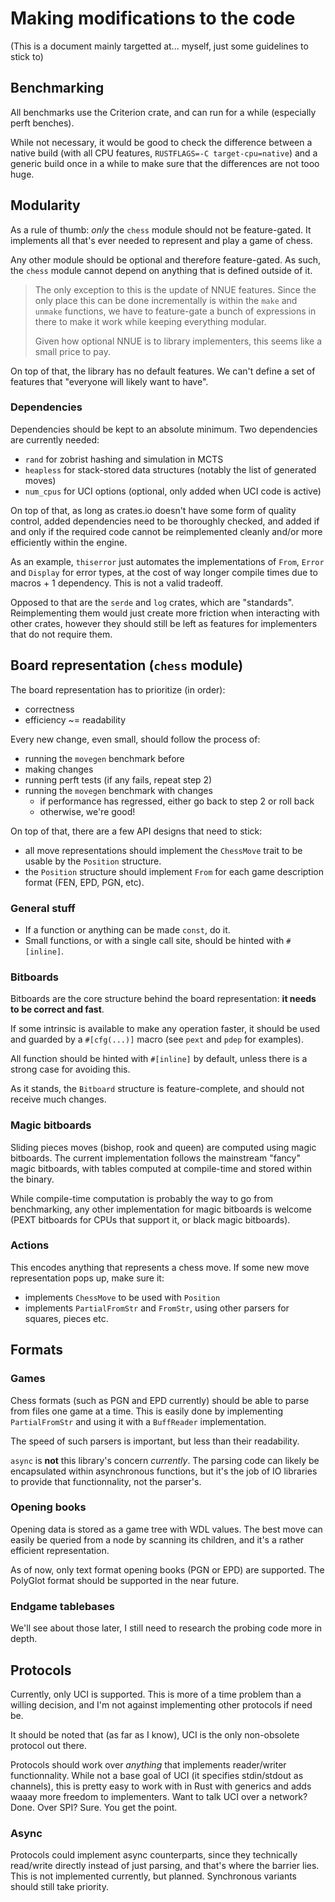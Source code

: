 # Making modifications to the code
(This is a document mainly targetted at... myself, just some guidelines to stick to)

## Benchmarking
All benchmarks use the Criterion crate, and can run for a while (especially perft benches).

While not necessary, it would be good to check the difference between a native build
(with all CPU features, `RUSTFLAGS=-C target-cpu=native`) and a generic build
once in a while to make sure that the differences are not tooo huge.

## Modularity
As a rule of thumb: *only* the `chess` module should not be feature-gated. It implements
all that's ever needed to represent and play a game of chess.

Any other module should be optional and therefore feature-gated. As such, the `chess`
module cannot depend on anything that is defined outside of it.

> The only exception to this is the update of NNUE features. Since the only place this
> can be done incrementally is within the `make` and `unmake` functions, we have to
> feature-gate a bunch of expressions in there to make it work while keeping everything modular.
>
> Given how optional NNUE is to library implementers, this seems like a small price to pay.

On top of that, the library has no default features. We can't define a set of features
that "everyone will likely want to have".

### Dependencies
Dependencies should be kept to an absolute minimum. Two dependencies are currently needed:
- `rand` for zobrist hashing and simulation in MCTS
- `heapless` for stack-stored data structures (notably the list of generated moves)
- `num_cpus` for UCI options (optional, only added when UCI code is active)

On top of that, as long as crates.io doesn't have some form of quality control,
added dependencies need to be thoroughly checked, and added if and only if the required
code cannot be reimplemented cleanly and/or more efficiently within the engine.

As an example, `thiserror` just automates the implementations of `From`, `Error` and
`Display` for error types, at the cost of way longer compile times due to macros + 1 dependency.
This is not a valid tradeoff.

Opposed to that are the `serde` and `log` crates, which are "standards". Reimplementing
them would just create more friction when interacting with other crates, however
they should still be left as features for implementers that do not require them.

## Board representation (`chess` module)
The board representation has to prioritize (in order):
- correctness
- efficiency ~= readability

Every new change, even small, should follow the process of:
+ running the `movegen` benchmark before
+ making changes
+ running perft tests (if any fails, repeat step 2)
+ running the `movegen` benchmark with changes
  - if performance has regressed, either go back to step 2 or roll back
  - otherwise, we're good!

On top of that, there are a few API designs that need to stick:
- all move representations should implement the `ChessMove` trait to be usable by the `Position` structure.
- the `Position` structure should implement `From` for each game description format (FEN, EPD, PGN, etc).

### General stuff
- If a function or anything can be made `const`, do it.
- Small functions, or with a single call site, should be hinted with `#[inline]`.

### Bitboards
Bitboards are the core structure behind the board representation: **it needs to be correct and fast**.

If some intrinsic is available to make any operation faster, it should be used and
guarded by a `#[cfg(...)]` macro (see `pext` and `pdep` for examples).

All function should be hinted with `#[inline]` by default, unless there is a strong
case for avoiding this.

As it stands, the `Bitboard` structure is feature-complete, and should not receive
much changes.

### Magic bitboards
Sliding pieces moves (bishop, rook and queen) are computed using magic bitboards. The
current implementation follows the mainstream "fancy" magic bitboards, with tables
computed at compile-time and stored within the binary.

While compile-time computation is probably the way to go from benchmarking, any other
implementation for magic bitboards is welcome (PEXT bitboards for CPUs that support it,
or black magic bitboards).

### Actions
This encodes anything that represents a chess move. If some new move representation
pops up, make sure it:
- implements `ChessMove` to be used with `Position`
- implements `PartialFromStr` and `FromStr`, using other parsers for squares, pieces etc.

## Formats
### Games
Chess formats (such as PGN and EPD currently) should be able to parse from files
one game at a time. This is easily done by implementing `PartialFromStr` and using
it with a `BuffReader` implementation.

The speed of such parsers is important, but less than their readability.

`async` is **not** this library's concern *currently*. The parsing code can likely
be encapsulated within asynchronous functions, but it's the job of IO libraries to
provide that functionnality, not the parser's.

### Opening books
Opening data is stored as a game tree with WDL values. The best move can easily be queried
from a node by scanning its children, and it's a rather efficient representation.

As of now, only text format opening books (PGN or EPD) are supported. The PolyGlot
format should be supported in the near future.

### Endgame tablebases
We'll see about those later, I still need to research the probing code more in depth.

## Protocols
Currently, only UCI is supported. This is more of a time problem than a willing decision,
and I'm not against implementing other protocols if need be.

It should be noted that (as far as I know), UCI is the only non-obsolete protocol
out there.

Protocols should work over *anything* that implements reader/writer functionnality. While
not a base goal of UCI (it specifies stdin/stdout as channels), this is pretty easy
to work with in Rust with generics and adds waaay more freedom to implementers. Want
to talk UCI over a network? Done. Over SPI? Sure. You get the point.

### Async
Protocols could implement async counterparts, since they technically read/write directly
instead of just parsing, and that's where the barrier lies. This is not implemented
currently, but planned. Synchronous variants should still take priority.
